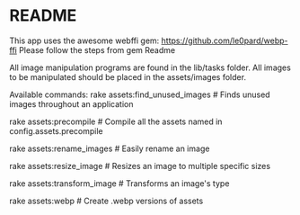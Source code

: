 # README

This app uses the awesome webffi gem: https://github.com/le0pard/webp-ffi
Please follow the steps from gem Readme


All image manipulation programs are found in the lib/tasks folder.
All images to be manipulated should be placed in the assets/images folder.

Available commands:
rake assets:find_unused_images          # Finds unused images throughout an application

rake assets:precompile                  # Compile all the assets named in config.assets.precompile

rake assets:rename_images               # Easily rename an image

rake assets:resize_image                # Resizes an image to multiple specific sizes

rake assets:transform_image             # Transforms an image's type

rake assets:webp                        # Create .webp versions of assets
